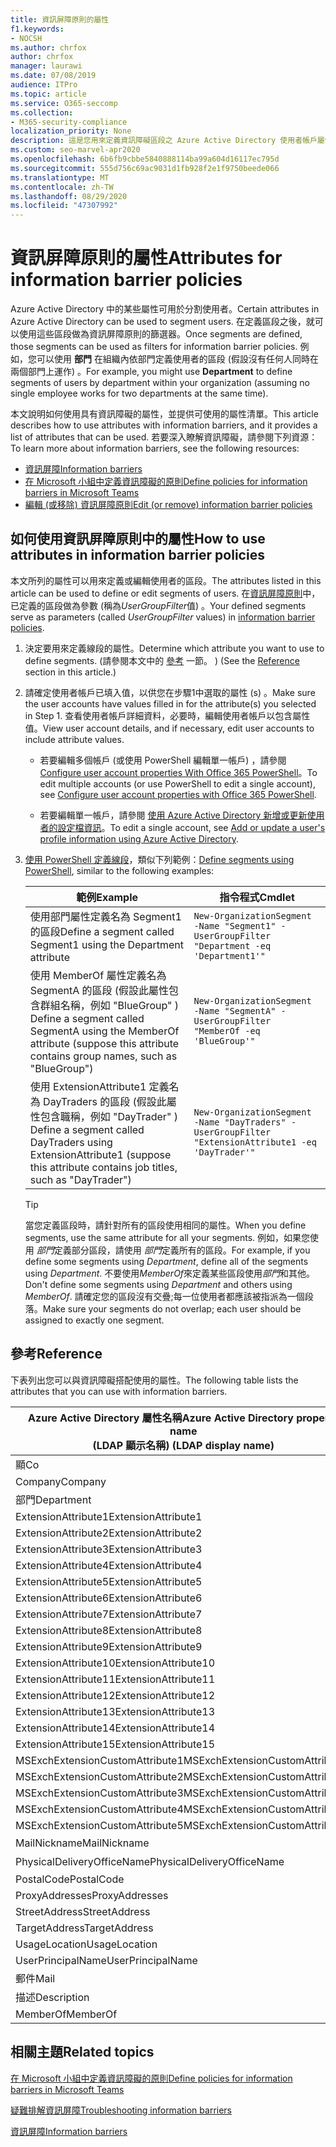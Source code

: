 ```yaml
---
title: 資訊屏障原則的屬性
f1.keywords:
- NOCSH
ms.author: chrfox
author: chrfox
manager: laurawi
ms.date: 07/08/2019
audience: ITPro
ms.topic: article
ms.service: O365-seccomp
ms.collection:
- M365-security-compliance
localization_priority: None
description: 這是您用來定義資訊障礙區段之 Azure Active Directory 使用者帳戶屬性的參考文章。
ms.custom: seo-marvel-apr2020
ms.openlocfilehash: 6b6fb9cbbe5840888114ba99a604d16117ec795d
ms.sourcegitcommit: 555d756c69ac9031d1fb928f2e1f9750beede066
ms.translationtype: MT
ms.contentlocale: zh-TW
ms.lasthandoff: 08/29/2020
ms.locfileid: "47307992"
---
```

# <a name="attributes-for-information-barrier-policies"></a><span data-ttu-id="70856-103">資訊屏障原則的屬性</span><span class="sxs-lookup"><span data-stu-id="70856-103">Attributes for information barrier policies</span></span>

<span data-ttu-id="70856-104">Azure Active Directory 中的某些屬性可用於分割使用者。</span><span class="sxs-lookup"><span data-stu-id="70856-104">Certain attributes in Azure Active Directory can be used to segment users.</span></span> <span data-ttu-id="70856-105">在定義區段之後，就可以使用這些區段做為資訊屏障原則的篩選器。</span><span class="sxs-lookup"><span data-stu-id="70856-105">Once segments are defined, those segments can be used as filters for information barrier policies.</span></span> <span data-ttu-id="70856-106">例如，您可以使用 **部門** 在組織內依部門定義使用者的區段 (假設沒有任何人同時在兩個部門上運作) 。</span><span class="sxs-lookup"><span data-stu-id="70856-106">For example, you might use **Department** to define segments of users by department within your organization (assuming no single employee works for two departments at the same time).</span></span> 

<span data-ttu-id="70856-107">本文說明如何使用具有資訊障礙的屬性，並提供可使用的屬性清單。</span><span class="sxs-lookup"><span data-stu-id="70856-107">This article describes how to use attributes with information barriers, and it provides a list of attributes that can be used.</span></span> <span data-ttu-id="70856-108">若要深入瞭解資訊障礙，請參閱下列資源：</span><span class="sxs-lookup"><span data-stu-id="70856-108">To learn more about information barriers, see the following resources:</span></span>
- [<span data-ttu-id="70856-109">資訊屏障</span><span class="sxs-lookup"><span data-stu-id="70856-109">Information barriers</span></span>](information-barriers.md)
- [<span data-ttu-id="70856-110">在 Microsoft 小組中定義資訊障礙的原則</span><span class="sxs-lookup"><span data-stu-id="70856-110">Define policies for information barriers in Microsoft Teams</span></span>](information-barriers-policies.md)
- [<span data-ttu-id="70856-111">編輯 (或移除) 資訊屏障原則</span><span class="sxs-lookup"><span data-stu-id="70856-111">Edit (or remove) information barrier policies</span></span>](information-barriers-edit-segments-policies.md)

## <a name="how-to-use-attributes-in-information-barrier-policies"></a><span data-ttu-id="70856-112">如何使用資訊屏障原則中的屬性</span><span class="sxs-lookup"><span data-stu-id="70856-112">How to use attributes in information barrier policies</span></span>

<span data-ttu-id="70856-113">本文所列的屬性可以用來定義或編輯使用者的區段。</span><span class="sxs-lookup"><span data-stu-id="70856-113">The attributes listed in this article can be used to define or edit segments of users.</span></span> <span data-ttu-id="70856-114">在[資訊屏障原則](information-barriers-policies.md)中，已定義的區段做為參數 (稱為*UserGroupFilter*值) 。</span><span class="sxs-lookup"><span data-stu-id="70856-114">Your defined segments serve as parameters (called *UserGroupFilter* values) in [information barrier policies](information-barriers-policies.md).</span></span>

1. <span data-ttu-id="70856-115">決定要用來定義線段的屬性。</span><span class="sxs-lookup"><span data-stu-id="70856-115">Determine which attribute you want to use to define segments.</span></span> <span data-ttu-id="70856-116"> (請參閱本文中的 [參考](#reference) 一節。 ) </span><span class="sxs-lookup"><span data-stu-id="70856-116">(See the [Reference](#reference) section in this article.)</span></span>

2. <span data-ttu-id="70856-117">請確定使用者帳戶已填入值，以供您在步驟1中選取的屬性 (s) 。</span><span class="sxs-lookup"><span data-stu-id="70856-117">Make sure the user accounts have values filled in for the attribute(s) you selected in Step 1.</span></span> <span data-ttu-id="70856-118">查看使用者帳戶詳細資料，必要時，編輯使用者帳戶以包含屬性值。</span><span class="sxs-lookup"><span data-stu-id="70856-118">View user account details, and if necessary, edit user accounts to include attribute values.</span></span> 

    - <span data-ttu-id="70856-119">若要編輯多個帳戶 (或使用 PowerShell 編輯單一帳戶) ，請參閱 [Configure user account properties With Office 365 PowerShell](https://docs.microsoft.com/microsoft-365/enterprise/configure-user-account-properties-with-microsoft-365-powershell)。</span><span class="sxs-lookup"><span data-stu-id="70856-119">To edit multiple accounts (or use PowerShell to edit a single account), see [Configure user account properties with Office 365 PowerShell](https://docs.microsoft.com/microsoft-365/enterprise/configure-user-account-properties-with-microsoft-365-powershell).</span></span>

    - <span data-ttu-id="70856-120">若要編輯單一帳戶，請參閱 [使用 Azure Active Directory 新增或更新使用者的設定檔資訊](https://docs.microsoft.com/azure/active-directory/fundamentals/active-directory-users-profile-azure-portal)。</span><span class="sxs-lookup"><span data-stu-id="70856-120">To edit a single account, see [Add or update a user's profile information using Azure Active Directory](https://docs.microsoft.com/azure/active-directory/fundamentals/active-directory-users-profile-azure-portal).</span></span>

3. <span data-ttu-id="70856-121">[使用 PowerShell 定義線段](information-barriers-policies.md#define-segments-using-powershell)，類似下列範例：</span><span class="sxs-lookup"><span data-stu-id="70856-121">[Define segments using PowerShell](information-barriers-policies.md#define-segments-using-powershell), similar to the following examples:</span></span>

    |<span data-ttu-id="70856-122">範例</span><span class="sxs-lookup"><span data-stu-id="70856-122">Example</span></span>  |<span data-ttu-id="70856-123">指令程式</span><span class="sxs-lookup"><span data-stu-id="70856-123">Cmdlet</span></span>  |
    |---------|---------|
    |<span data-ttu-id="70856-124">使用部門屬性定義名為 Segment1 的區段</span><span class="sxs-lookup"><span data-stu-id="70856-124">Define a segment called Segment1 using the Department attribute</span></span>     | `New-OrganizationSegment -Name "Segment1" -UserGroupFilter "Department -eq 'Department1'"`        |
    |<span data-ttu-id="70856-125">使用 MemberOf 屬性定義名為 SegmentA 的區段 (假設此屬性包含群組名稱，例如 "BlueGroup" ) </span><span class="sxs-lookup"><span data-stu-id="70856-125">Define a segment called SegmentA using the MemberOf attribute (suppose this attribute contains group names, such as "BlueGroup")</span></span>     | `New-OrganizationSegment -Name "SegmentA" -UserGroupFilter "MemberOf -eq 'BlueGroup'"`        |
    |<span data-ttu-id="70856-126">使用 ExtensionAttribute1 定義名為 DayTraders 的區段 (假設此屬性包含職稱，例如 "DayTrader" ) </span><span class="sxs-lookup"><span data-stu-id="70856-126">Define a segment called DayTraders using ExtensionAttribute1 (suppose this attribute contains job titles, such as "DayTrader")</span></span>|`New-OrganizationSegment -Name "DayTraders" -UserGroupFilter "ExtensionAttribute1 -eq 'DayTrader'"` |

    > [!TIP]
    > <span data-ttu-id="70856-127">當您定義區段時，請針對所有的區段使用相同的屬性。</span><span class="sxs-lookup"><span data-stu-id="70856-127">When you define segments, use the same attribute for all your segments.</span></span> <span data-ttu-id="70856-128">例如，如果您使用 *部門*定義部分區段，請使用 *部門*定義所有的區段。</span><span class="sxs-lookup"><span data-stu-id="70856-128">For example, if you define some segments using *Department*, define all of the segments using *Department*.</span></span> <span data-ttu-id="70856-129">不要使用*MemberOf*來定義某些區段使用*部門*和其他。</span><span class="sxs-lookup"><span data-stu-id="70856-129">Don't define some segments using *Department* and others using *MemberOf*.</span></span> <span data-ttu-id="70856-130">請確定您的區段沒有交疊;每一位使用者都應該被指派為一個段落。</span><span class="sxs-lookup"><span data-stu-id="70856-130">Make sure your segments do not overlap; each user should be assigned to exactly one segment.</span></span> 

## <a name="reference"></a><span data-ttu-id="70856-131">參考</span><span class="sxs-lookup"><span data-stu-id="70856-131">Reference</span></span>

<span data-ttu-id="70856-132">下表列出您可以與資訊障礙搭配使用的屬性。</span><span class="sxs-lookup"><span data-stu-id="70856-132">The following table lists the attributes that you can use with information barriers.</span></span>

|<span data-ttu-id="70856-133">Azure Active Directory 屬性名稱</span><span class="sxs-lookup"><span data-stu-id="70856-133">Azure Active Directory property name</span></span><br/><span data-ttu-id="70856-134"> (LDAP 顯示名稱) </span><span class="sxs-lookup"><span data-stu-id="70856-134">(LDAP display name)</span></span>  |<span data-ttu-id="70856-135">Exchange 屬性名稱</span><span class="sxs-lookup"><span data-stu-id="70856-135">Exchange property name</span></span>  |
|---------|---------|
|<span data-ttu-id="70856-136">顯</span><span class="sxs-lookup"><span data-stu-id="70856-136">Co</span></span>       | <span data-ttu-id="70856-137">顯</span><span class="sxs-lookup"><span data-stu-id="70856-137">Co</span></span>        |
|<span data-ttu-id="70856-138">Company</span><span class="sxs-lookup"><span data-stu-id="70856-138">Company</span></span>     |<span data-ttu-id="70856-139">Company</span><span class="sxs-lookup"><span data-stu-id="70856-139">Company</span></span>         |
|<span data-ttu-id="70856-140">部門</span><span class="sxs-lookup"><span data-stu-id="70856-140">Department</span></span>     |<span data-ttu-id="70856-141">部門</span><span class="sxs-lookup"><span data-stu-id="70856-141">Department</span></span>         |
|<span data-ttu-id="70856-142">ExtensionAttribute1</span><span class="sxs-lookup"><span data-stu-id="70856-142">ExtensionAttribute1</span></span> |<span data-ttu-id="70856-143">CustomAttribute1</span><span class="sxs-lookup"><span data-stu-id="70856-143">CustomAttribute1</span></span>  |
|<span data-ttu-id="70856-144">ExtensionAttribute2</span><span class="sxs-lookup"><span data-stu-id="70856-144">ExtensionAttribute2</span></span> |<span data-ttu-id="70856-145">CustomAttribute2</span><span class="sxs-lookup"><span data-stu-id="70856-145">CustomAttribute2</span></span>  |
|<span data-ttu-id="70856-146">ExtensionAttribute3</span><span class="sxs-lookup"><span data-stu-id="70856-146">ExtensionAttribute3</span></span> |<span data-ttu-id="70856-147">CustomAttribute3</span><span class="sxs-lookup"><span data-stu-id="70856-147">CustomAttribute3</span></span>  |
|<span data-ttu-id="70856-148">ExtensionAttribute4</span><span class="sxs-lookup"><span data-stu-id="70856-148">ExtensionAttribute4</span></span> |<span data-ttu-id="70856-149">CustomAttribute4</span><span class="sxs-lookup"><span data-stu-id="70856-149">CustomAttribute4</span></span>  |
|<span data-ttu-id="70856-150">ExtensionAttribute5</span><span class="sxs-lookup"><span data-stu-id="70856-150">ExtensionAttribute5</span></span> |<span data-ttu-id="70856-151">CustomAttribute5</span><span class="sxs-lookup"><span data-stu-id="70856-151">CustomAttribute5</span></span>  |
|<span data-ttu-id="70856-152">ExtensionAttribute6</span><span class="sxs-lookup"><span data-stu-id="70856-152">ExtensionAttribute6</span></span> |<span data-ttu-id="70856-153">CustomAttribute6</span><span class="sxs-lookup"><span data-stu-id="70856-153">CustomAttribute6</span></span>  |
|<span data-ttu-id="70856-154">ExtensionAttribute7</span><span class="sxs-lookup"><span data-stu-id="70856-154">ExtensionAttribute7</span></span> |<span data-ttu-id="70856-155">CustomAttribute7</span><span class="sxs-lookup"><span data-stu-id="70856-155">CustomAttribute7</span></span>  |
|<span data-ttu-id="70856-156">ExtensionAttribute8</span><span class="sxs-lookup"><span data-stu-id="70856-156">ExtensionAttribute8</span></span> |<span data-ttu-id="70856-157">CustomAttribute8</span><span class="sxs-lookup"><span data-stu-id="70856-157">CustomAttribute8</span></span>  |
|<span data-ttu-id="70856-158">ExtensionAttribute9</span><span class="sxs-lookup"><span data-stu-id="70856-158">ExtensionAttribute9</span></span> |<span data-ttu-id="70856-159">CustomAttribute9</span><span class="sxs-lookup"><span data-stu-id="70856-159">CustomAttribute9</span></span>  |
|<span data-ttu-id="70856-160">ExtensionAttribute10</span><span class="sxs-lookup"><span data-stu-id="70856-160">ExtensionAttribute10</span></span> |<span data-ttu-id="70856-161">CustomAttribute10</span><span class="sxs-lookup"><span data-stu-id="70856-161">CustomAttribute10</span></span>  |
|<span data-ttu-id="70856-162">ExtensionAttribute11</span><span class="sxs-lookup"><span data-stu-id="70856-162">ExtensionAttribute11</span></span> |<span data-ttu-id="70856-163">CustomAttribute11</span><span class="sxs-lookup"><span data-stu-id="70856-163">CustomAttribute11</span></span>  |
|<span data-ttu-id="70856-164">ExtensionAttribute12</span><span class="sxs-lookup"><span data-stu-id="70856-164">ExtensionAttribute12</span></span> |<span data-ttu-id="70856-165">CustomAttribute12</span><span class="sxs-lookup"><span data-stu-id="70856-165">CustomAttribute12</span></span>  |
|<span data-ttu-id="70856-166">ExtensionAttribute13</span><span class="sxs-lookup"><span data-stu-id="70856-166">ExtensionAttribute13</span></span> |<span data-ttu-id="70856-167">CustomAttribute13</span><span class="sxs-lookup"><span data-stu-id="70856-167">CustomAttribute13</span></span>  |
|<span data-ttu-id="70856-168">ExtensionAttribute14</span><span class="sxs-lookup"><span data-stu-id="70856-168">ExtensionAttribute14</span></span> |<span data-ttu-id="70856-169">CustomAttribute14</span><span class="sxs-lookup"><span data-stu-id="70856-169">CustomAttribute14</span></span>  |
|<span data-ttu-id="70856-170">ExtensionAttribute15</span><span class="sxs-lookup"><span data-stu-id="70856-170">ExtensionAttribute15</span></span> |<span data-ttu-id="70856-171">CustomAttribute15</span><span class="sxs-lookup"><span data-stu-id="70856-171">CustomAttribute15</span></span>  |
|<span data-ttu-id="70856-172">MSExchExtensionCustomAttribute1</span><span class="sxs-lookup"><span data-stu-id="70856-172">MSExchExtensionCustomAttribute1</span></span> |<span data-ttu-id="70856-173">ExtensionCustomAttribute1</span><span class="sxs-lookup"><span data-stu-id="70856-173">ExtensionCustomAttribute1</span></span> |
|<span data-ttu-id="70856-174">MSExchExtensionCustomAttribute2</span><span class="sxs-lookup"><span data-stu-id="70856-174">MSExchExtensionCustomAttribute2</span></span> |<span data-ttu-id="70856-175">ExtensionCustomAttribute2</span><span class="sxs-lookup"><span data-stu-id="70856-175">ExtensionCustomAttribute2</span></span> |
|<span data-ttu-id="70856-176">MSExchExtensionCustomAttribute3</span><span class="sxs-lookup"><span data-stu-id="70856-176">MSExchExtensionCustomAttribute3</span></span> |<span data-ttu-id="70856-177">ExtensionCustomAttribute3</span><span class="sxs-lookup"><span data-stu-id="70856-177">ExtensionCustomAttribute3</span></span> |
|<span data-ttu-id="70856-178">MSExchExtensionCustomAttribute4</span><span class="sxs-lookup"><span data-stu-id="70856-178">MSExchExtensionCustomAttribute4</span></span> |<span data-ttu-id="70856-179">ExtensionCustomAttribute4</span><span class="sxs-lookup"><span data-stu-id="70856-179">ExtensionCustomAttribute4</span></span> |
|<span data-ttu-id="70856-180">MSExchExtensionCustomAttribute5</span><span class="sxs-lookup"><span data-stu-id="70856-180">MSExchExtensionCustomAttribute5</span></span> |<span data-ttu-id="70856-181">ExtensionCustomAttribute5</span><span class="sxs-lookup"><span data-stu-id="70856-181">ExtensionCustomAttribute5</span></span> |
|<span data-ttu-id="70856-182">MailNickname</span><span class="sxs-lookup"><span data-stu-id="70856-182">MailNickname</span></span> |<span data-ttu-id="70856-183">別名</span><span class="sxs-lookup"><span data-stu-id="70856-183">Alias</span></span> |
|<span data-ttu-id="70856-184">PhysicalDeliveryOfficeName</span><span class="sxs-lookup"><span data-stu-id="70856-184">PhysicalDeliveryOfficeName</span></span> |<span data-ttu-id="70856-185">辦公室</span><span class="sxs-lookup"><span data-stu-id="70856-185">Office</span></span> |
|<span data-ttu-id="70856-186">PostalCode</span><span class="sxs-lookup"><span data-stu-id="70856-186">PostalCode</span></span> |<span data-ttu-id="70856-187">PostalCode</span><span class="sxs-lookup"><span data-stu-id="70856-187">PostalCode</span></span> |
|<span data-ttu-id="70856-188">ProxyAddresses</span><span class="sxs-lookup"><span data-stu-id="70856-188">ProxyAddresses</span></span> |<span data-ttu-id="70856-189">EmailAddresses</span><span class="sxs-lookup"><span data-stu-id="70856-189">EmailAddresses</span></span> |
|<span data-ttu-id="70856-190">StreetAddress</span><span class="sxs-lookup"><span data-stu-id="70856-190">StreetAddress</span></span> |<span data-ttu-id="70856-191">StreetAddress</span><span class="sxs-lookup"><span data-stu-id="70856-191">StreetAddress</span></span> |
|<span data-ttu-id="70856-192">TargetAddress</span><span class="sxs-lookup"><span data-stu-id="70856-192">TargetAddress</span></span> |<span data-ttu-id="70856-193">ExternalEmailAddress</span><span class="sxs-lookup"><span data-stu-id="70856-193">ExternalEmailAddress</span></span> |
|<span data-ttu-id="70856-194">UsageLocation</span><span class="sxs-lookup"><span data-stu-id="70856-194">UsageLocation</span></span> |<span data-ttu-id="70856-195">UsageLocation</span><span class="sxs-lookup"><span data-stu-id="70856-195">UsageLocation</span></span> |
|<span data-ttu-id="70856-196">UserPrincipalName</span><span class="sxs-lookup"><span data-stu-id="70856-196">UserPrincipalName</span></span>    |<span data-ttu-id="70856-197">UserPrincipalName</span><span class="sxs-lookup"><span data-stu-id="70856-197">UserPrincipalName</span></span>    |
|<span data-ttu-id="70856-198">郵件</span><span class="sxs-lookup"><span data-stu-id="70856-198">Mail</span></span>    |<span data-ttu-id="70856-199">WindowsEmailAddress</span><span class="sxs-lookup"><span data-stu-id="70856-199">WindowsEmailAddress</span></span>    |
|<span data-ttu-id="70856-200">描述</span><span class="sxs-lookup"><span data-stu-id="70856-200">Description</span></span>    |<span data-ttu-id="70856-201">描述</span><span class="sxs-lookup"><span data-stu-id="70856-201">Description</span></span>    |
|<span data-ttu-id="70856-202">MemberOf</span><span class="sxs-lookup"><span data-stu-id="70856-202">MemberOf</span></span>    |<span data-ttu-id="70856-203">MemberOfGroup</span><span class="sxs-lookup"><span data-stu-id="70856-203">MemberOfGroup</span></span>    |

## <a name="related-topics"></a><span data-ttu-id="70856-204">相關主題</span><span class="sxs-lookup"><span data-stu-id="70856-204">Related topics</span></span>

[<span data-ttu-id="70856-205">在 Microsoft 小組中定義資訊障礙的原則</span><span class="sxs-lookup"><span data-stu-id="70856-205">Define policies for information barriers in Microsoft Teams</span></span>](information-barriers-policies.md)

[<span data-ttu-id="70856-206">疑難排解資訊屏障</span><span class="sxs-lookup"><span data-stu-id="70856-206">Troubleshooting information barriers</span></span>](information-barriers-troubleshooting.md)

[<span data-ttu-id="70856-207">資訊屏障</span><span class="sxs-lookup"><span data-stu-id="70856-207">Information barriers</span></span>](information-barriers.md)



